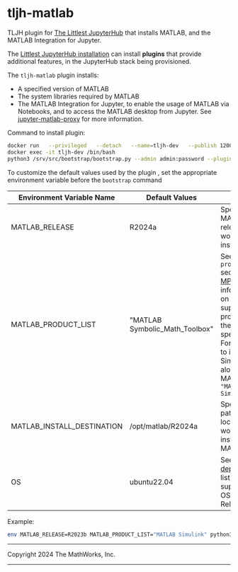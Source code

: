 # tljh-matlab

TLJH plugin for [The Littlest JupyterHub](https://tljh.jupyter.org/) that installs MATLAB, and the MATLAB Integration for Jupyter.

The [Littlest JupyterHub installation](https://tljh.jupyter.org/en/latest/topic/customizing-installer.html#installing-tljh-plugins) can install **plugins** that provide additional features, in the JupyterHub stack being provisioned.

The `tljh-matlab` plugin installs:
* A specified version of MATLAB
* The system libraries required by MATLAB 
* The MATLAB Integration for Jupyter, to enable the usage of MATLAB via Notebooks, and to access the MATLAB desktop from Jupyter. See [jupyter-matlab-proxy](github.com/mathworks/jupyter-matlab-proxy) for more information.


Command to install plugin:
```bash
docker run   --privileged   --detach   --name=tljh-dev   --publish 12000:80   --mount type=bind,source="$(pwd)",target=/srv/src  tljh-systemd
docker exec -it tljh-dev /bin/bash
python3 /srv/src/bootstrap/bootstrap.py --admin admin:password --plugin /srv/src/tljh_matlabplugin/
```

To customize the default values used by the plugin , set the appropriate environment variable before the `bootstrap` command

| Environment Variable Name | Default Values | Notes|
|--|--|--|
| MATLAB_RELEASE | R2024a | Specify the MATLAB release you would like to install |
| MATLAB_PRODUCT_LIST | "MATLAB Symbolic_Math_Toolbox" | See `--products` section of [MPM.md](https://github.com/mathworks-ref-arch/matlab-dockerfile/blob/main/MPM.md) for information on the supported products and their name specification. For example to install Simulink along with MATLAB use `"MATLAB Simulink"` |
|MATLAB_INSTALL_DESTINATION| /opt/matlab/R2024a | Specify the path to the location you would like to install MATLAB |
| OS | ubuntu22.04 | See [matlab-deps](https://github.com/mathworks-ref-arch/container-images/tree/main/matlab-deps/r2024a) for the list of supported OS values by Release.|

Example:
```bash
env MATLAB_RELEASE=R2023b MATLAB_PRODUCT_LIST="MATLAB Simulink" python3 /srv/src/bootstrap/bootstrap.py --admin admin:password --plugin /srv/src/tljh_matlabplugin/
```



----

Copyright 2024 The MathWorks, Inc.

----